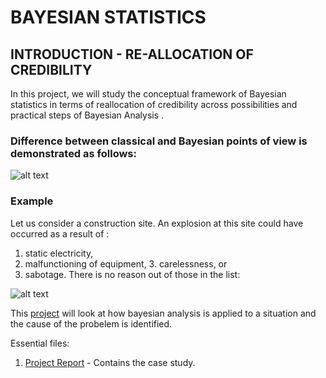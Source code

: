 # BAYESIAN STATISTICS 

## INTRODUCTION - RE-ALLOCATION OF CREDIBILITY

In this project, we will study the conceptual framework of Bayesian statistics in terms of reallocation of credibility across possibilities and practical steps of Bayesian Analysis .

### Difference between classical and Bayesian points of view is demonstrated as follows:
![alt text](https://github.com/ksuraj93/Bayesian-Statistics-using-R/blob/master/1.JPG "Logo Title Text 1")

### Example
Let us consider a construction site. An explosion at this site could have occurred as a result of :
1.	static electricity,
2.	malfunctioning of equipment, 3. carelessness, or
4.  sabotage.
There is no reason out of those in the list:

![alt text](https://github.com/ksuraj93/Bayesian-Statistics-using-R/blob/master/2.jpg "Logo Title Text 1")

This [project](https://github.com/ksuraj93/Bayesian-Statistics-using-R/blob/master/bayersian_stats.pdf) will look at how bayesian analysis is applied to a situation and the cause of the probelem is identified.

Essential files:
1. [Project Report](https://github.com/ksuraj93/Bayesian-Statistics-using-R/blob/master/bayersian_stats.pdf) - Contains the case study.
